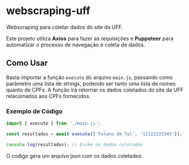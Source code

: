 # webscraping-uff

Webscraping para coletar dados do site da UFF.

Este projeto utiliza **Axios** para fazer as requisições e **Puppeteer** para automatizar o processo de navegação e coleta de dados.

## Como Usar

Basta importar a função `execute` do arquivo `main.js`, passando como parâmetro uma lista de strings, podendo ser tanto uma lista de nomes quanto de CPFs. A função irá retornar os dados coletados do site da UFF relacionados aos CPFs fornecidos.

### Exemplo de Código

```javascript
import { execute } from './main.js';

const resultados = await execute(['Fulano de Tal', '11122233345']);

console.log(resultados); // Exibe os dados coletados
```

O codigo gera um arquivo json com os dados coletados.
